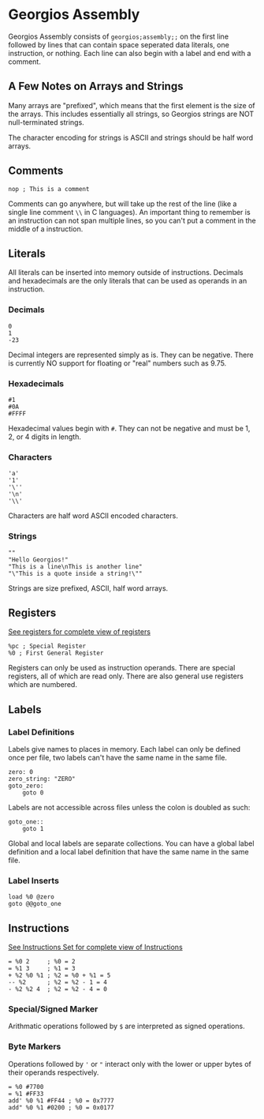 # Georgios Assembly

Georgios Assembly consists of `georgios;assembly;;` on the first line followed
by lines that can contain space seperated data literals, one instruction,
or nothing.
Each line can also begin with a label and end with a comment.

## A Few Notes on Arrays and Strings
Many arrays are "prefixed", which means that the first element is the size of
the arrays.
This includes essentially all strings, so Georgios strings are NOT
null-terminated strings.

The character encoding for strings is ASCII and strings should be half word
arrays.

## Comments

```
nop ; This is a comment
```

Comments can go anywhere, but will take up the rest of the line (like a single
line comment `\\` in C languages).
An important thing to remember is an instruction can not span multiple lines,
so you can't put a comment in the middle of a instruction.

## Literals

All literals can be inserted into memory outside of instructions.
Decimals and hexadecimals are the only literals that can be used as operands
in an instruction.

### Decimals

```
0
1
-23
```

Decimal integers are represented simply as is.
They can be negative.
There is currently NO support for floating or "real" numbers such as 9.75.

### Hexadecimals

```
#1
#0A
#FFFF
```

Hexadecimal values begin with `#`.
They can not be negative and must be 1, 2, or 4 digits in length.

### Characters

```
'a'
'1'
'\''
'\n'
'\\'
```

Characters are half word ASCII encoded characters.

### Strings

```
""
"Hello Georgios!"
"This is a line\nThis is another line"
"\"This is a quote inside a string!\""
```

Strings are size prefixed, ASCII, half word arrays.

## Registers

[See registers for complete view of registers](registers.md)

```
%pc ; Special Register
%0 ; First General Register
```

Registers can only be used as instruction operands. There are special
registers, all of which are read only. There are also general use registers
which are numbered.

## Labels
### Label Definitions

Labels give names to places in memory.
Each label can only be defined once per file, two labels can't have the same
name in the same file.

```
zero: 0
zero_string: "ZERO"
goto_zero:
    goto 0
```

Labels are not accessible across files unless the colon is doubled as such:

```
goto_one::
    goto 1
```

Global and local labels are separate collections.
You can have a global label definition and a local label definition that have
the same name in the same file.

### Label Inserts

```
load %0 @zero
goto @@goto_one
```

## Instructions

[See Instructions Set for complete view of Instructions](Instruction_Set.md)

```
= %0 2     ; %0 = 2
= %1 3     ; %1 = 3
+ %2 %0 %1 ; %2 = %0 + %1 = 5
-- %2      ; %2 = %2 - 1 = 4
- %2 %2 4  ; %2 = %2 - 4 = 0
```

### Special/Signed Marker

Arithmatic operations followed by `$` are interpreted as signed operations.
<!-- Branching instructions (`goto`, `if`, and, `if!`) interpret it as an offset to
the current PC. 

```
* %0 %
goto 10 ; %pc = 10
goto 10 ; %pc = %pc + 10
```
-->

### Byte Markers

Operations followed by `'` or `"` interact only with the lower or upper bytes
of their operands respectively.

```
= %0 #7700
= %1 #FF33
add' %0 %1 #FF44 ; %0 = 0x7777
add" %0 %1 #0200 ; %0 = 0x0177
```
